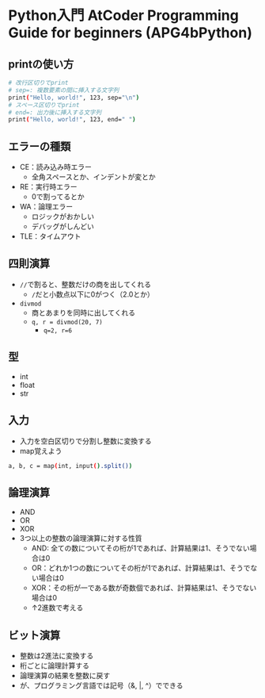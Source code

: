 # Python入門 AtCoder Programming Guide for beginners (APG4bPython)

## printの使い方
```bash
# 改行区切りでprint
# sep=: 複数要素の間に挿入する文字列 
print("Hello, world!", 123, sep="\n")
# スペース区切りでprint
# end=: 出力後に挿入する文字列
print("Hello, world!", 123, end=" ")
```

## エラーの種類
- CE：読み込み時エラー
  - 全角スペースとか、インデントが変とか
- RE：実行時エラー
  - 0で割ってるとか
- WA：論理エラー
  - ロジックがおかしい
  - デバッグがしんどい
- TLE：タイムアウト

## 四則演算
- `//`で割ると、整数だけの商を出してくれる
  - `/`だと小数点以下に0がつく（2.0とか）
- `divmod`
  - 商とあまりを同時に出してくれる
  - `q, r = divmod(20, 7)`
    - `q=2, r=6`

## 型
- int
- float
- str

## 入力
- 入力を空白区切りで分割し整数に変換する
- map覚えよう
```bash
a, b, c = map(int, input().split())
```
## 論理演算
- AND
- OR
- XOR
- 3つ以上の整数の論理演算に対する性質
  - AND: 全ての数についてその桁が1であれば、計算結果は1、そうでない場合は0
  - OR：どれか1つの数についてその桁が1であれば、計算結果は1、そうでない場合は0
  - XOR：その桁が一である数が奇数個であれば、計算結果は1、そうでない場合は0
  - ↑2進数で考える

## ビット演算
- 整数は2進法に変換する
- 桁ごとに論理計算する
- 論理演算の結果を整数に戻す
- が、プログラミング言語では記号（&, |, ^）でできる
